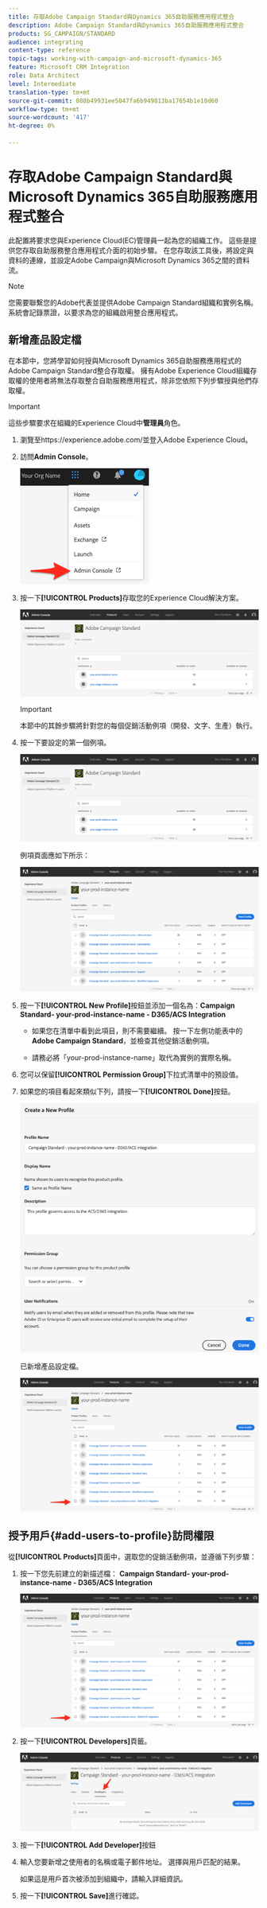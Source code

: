 ```yaml
---
title: 存取Adobe Campaign Standard與Dynamics 365自助服務應用程式整合
description: Adobe Campaign Standard與Dynamics 365自助服務應用程式整合
products: SG_CAMPAIGN/STANDARD
audience: integrating
content-type: reference
topic-tags: working-with-campaign-and-microsoft-dynamics-365
feature: Microsoft CRM Integration
role: Data Architect
level: Intermediate
translation-type: tm+mt
source-git-commit: 088b49931ee5047fa6b949813ba17654b1e10d60
workflow-type: tm+mt
source-wordcount: '417'
ht-degree: 0%

---
```



# 存取Adobe Campaign Standard與Microsoft Dynamics 365自助服務應用程式整合

此配置將要求您與Experience Cloud(EC)管理員一起為您的組織工作。 這些是提供您存取自助服務整合應用程式介面的初始步驟。 在您存取該工具後，將設定與資料的連線，並設定Adobe Campaign與Microsoft Dynamics 365之間的資料流。

>[!NOTE]
>
>您需要聯繫您的Adobe代表並提供Adobe Campaign Standard組織和實例名稱。 系統會記錄票證，以要求為您的組織啟用整合應用程式。

## 新增產品設定檔

在本節中，您將學習如何授與Microsoft Dynamics 365自助服務應用程式的Adobe Campaign Standard整合存取權。 擁有Adobe Experience Cloud組織存取權的使用者將無法存取整合自助服務應用程式，除非您依照下列步驟授與他們存取權。

>[!IMPORTANT]
>
> 這些步驟要求在組織的Experience Cloud中&#x200B;**管理員**&#x200B;角色。


1. 瀏覽至https://experience.adobe.com/並登入Adobe Experience Cloud。
1. 訪問&#x200B;**Admin Console**。

   ![](assets/do-not-localize/d365-to-acs-access-3.png)

1. 按一下&#x200B;**[!UICONTROL Products]**&#x200B;存取您的Experience Cloud解決方案。

   ![](assets/do-not-localize/d365-to-acs-access-6.png)


   >[!IMPORTANT]
   >
   >本節中的其餘步驟將針對您的每個促銷活動例項（開發、文字、生產）執行。

1. 按一下要設定的第一個例項。

   ![](assets/do-not-localize/d365-to-acs-access-6.png)

   例項頁面應如下所示：

   ![](assets/do-not-localize/d365-to-acs-access-8.png)

1. 按一下&#x200B;**[!UICONTROL New Profile]**&#x200B;按鈕並添加一個名為：**Campaign Standard- your-prod-instance-name - D365/ACS Integration**

   * 如果您在清單中看到此項目，則不需要繼續。 按一下左側功能表中的&#x200B;**Adobe Campaign Standard**，並檢查其他促銷活動例項。

   * 請務必將「your-prod-instance-name」取代為實例的實際名稱。

1. 您可以保留&#x200B;**[!UICONTROL Permission Group]**&#x200B;下拉式清單中的預設值。

1. 如果您的項目看起來類似下列，請按一下&#x200B;**[!UICONTROL Done]**&#x200B;按鈕。

   ![](assets/do-not-localize/d365-to-acs-access-14.png)

   已新增產品設定檔。

   ![](assets/do-not-localize/d365-to-acs-access-15.png)

## 授予用戶{#add-users-to-profile}訪問權限

從&#x200B;**[!UICONTROL Products]**&#x200B;頁面中，選取您的促銷活動例項，並遵循下列步驟：

1. 按一下您先前建立的新描述檔： **Campaign Standard- your-prod-instance-name - D365/ACS Integration**

   ![](assets/do-not-localize/d365-to-acs-access-15.png)

1. 按一下&#x200B;**[!UICONTROL Developers]**&#x200B;頁籤。

   ![](assets/do-not-localize/d365-to-acs-access-18.png)

1. 按一下&#x200B;**[!UICONTROL Add Developer]**&#x200B;按鈕

1. 輸入您要新增之使用者的名稱或電子郵件地址。  選擇與用戶匹配的結果。

   如果這是用戶首次被添加到組織中，請輸入詳細資訊。

1. 按一下&#x200B;**[!UICONTROL Save]**&#x200B;進行確認。
